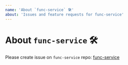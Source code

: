 ```yaml
---
name: 'About `func-service` 🛠️'
about: 'Issues and feature requests for func-service'
---
```


# About `func-service` 🛠️

Please create issue on `func-service` repo: [func-service](https://github.com/unix/func-service)
